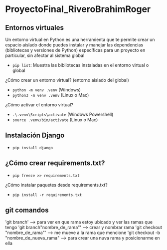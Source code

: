# ProyectoFinal_RiveroBrahimRoger

## Entornos virtuales

Un entorno virtual en Python es una herramienta 
que te permite crear un espacio aislado donde puedes instalar 
y manejar las dependencias (bibliotecas y versiones de Python) 
específicas para un proyecto en particular, sin afectar al sistema global

- `pip list`: Muestra las bibliotecas instaladas en el entorno virtual o global

¿Cómo crear un entorno virtual? (entorno aislado del global)

- `python -m venv .venv` (Windows)
- `python3 -m venv .venv` (Linux o Mac)

¿Cómo activar el entorno virtual?
- `.\.venv\Scripts\activate`  (Windows Powershell)
- `source .venv/bin/activate` (Linux o Mac)

## Instalación Django

- `pip install django`

## ¿Cómo crear requirements.txt?
- `pip freeze >> requirements.txt
`

¿Cómo instalar paquetes desde requirements.txt?
- `pip install -r requirements.txt`

## git comandos
'git branch' --> para ver en que rama estoy ubicado y ver las ramas que tengo
'git branch"nombre_de_rama"' --> crear y nombrar rama
'git checkout "nombre_de_rama"' --> me mueve a la rama que mencione
'git checkout -b "nombre_de_nueva_rama" --> para crear una nuva rama y posicionarme en ella 

